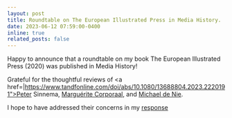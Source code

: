 ```yaml
---
layout: post
title: Roundtable on The European Illustrated Press in Media History.
date: 2023-06-12 07:59:00-0400
inline: true
related_posts: false
---
```


Happy to announce that a roundtable on my book The European Illustrated Press (2020) was published in Media History!

Grateful for the thoughtful reviews of <a href=|https://www.tandfonline.com/doi/abs/10.1080/13688804.2023.2220191">Peter Sinnema</a>, <a href="https://www.tandfonline.com/doi/abs/10.1080/13688804.2023.2220195">Marguérite Corporaal</a>, and <a href="https://www.tandfonline.com/doi/abs/10.1080/13688804.2023.2220196"> Michael de Nie</a>.

I hope to have addressed their concerns in my <a href="https://www.tandfonline.com/doi/abs/10.1080/13688804.2023.2220197">response</a> 

